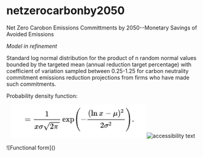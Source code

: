 # netzerocarbonby2050
Net Zero Carobon Emissions Committments by 2050--Monetary Savings of Avoided Emissions 

*Model in refinement*

Standard log normal distribution for the product of n random normal values bounded by the targeted mean (annual reduction target percentage) with coefficient of variation sampled between 0.25-1.25 for carbon neutrality commitment emissions reduction projections from firms who have made such commitments.

Probability density function:

<p align="center">
  <img src="https://github.com/gbvc/netzerocarbonby2050/blob/main/lognormal.PNG" width="350" title="hover text">
  <img src="your_relative_path_here_number_2_large_name" width="350" alt="accessibility text">
</p>
![Functional form]()

